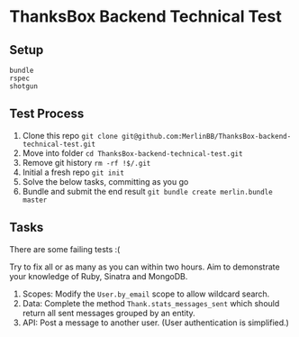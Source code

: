 # ThanksBox Backend Technical Test

## Setup

```
bundle
rspec
shotgun
```

## Test Process

1. Clone this repo `git clone git@github.com:MerlinBB/ThanksBox-backend-technical-test.git`
2. Move into folder `cd ThanksBox-backend-technical-test.git`
3. Remove git history `rm -rf !$/.git`
4. Initial a fresh repo `git init`
5. Solve the below tasks, committing as you go
6. Bundle and submit the end result `git bundle create merlin.bundle master`

## Tasks

There are some failing tests :(

Try to fix all or as many as you can within two hours. Aim to demonstrate your knowledge of Ruby, Sinatra and MongoDB.

1. Scopes: Modify the `User.by_email` scope to allow wildcard search.
2. Data: Complete the method `Thank.stats_messages_sent` which should return all sent messages grouped by an entity.
3. API: Post a message to another user. (User authentication is simplified.)
